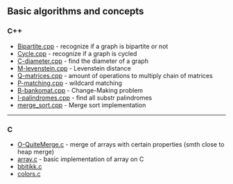 ## Basic algorithms and concepts
### C++

* [Bipartite.cpp](../C++/A-bipartite.cpp) - recognize if a graph is bipartite or not
* [Cycle.cpp](../C++/B-cycle.cpp) - recognize if a graph is cycled
* [C-diameter.cpp](../C++/C-diameter.cpp) - find the diameter of a graph
* [M-levenstein.cpp](../C++/M-levenstein.cpp) - Levenstein distance
* [Q-matrices.cpp](../C++/Q-matrices.cpp) - amount of operations to multiply chain of matrices
* [P-matching.cpp](../C++/P-matching.cpp) - wildcard matching
* [B-bankomat.cpp](../C++/B-bankomat.cpp) - Change-Making problem
* [I-palindromes.cpp](../C++/I-palindromes.cpp) - find all substr palindromes
* [merge_sort.cpp](../C++/sort.cpp) - Merge sort implementation
___
### C
* [O-QuiteMerge.c](../C/O-QuiteMerge.c) - merge of arrays with certain properties (smth close to heap merge)
* [array.c](../C/array.c) - basic implementation of array on C
* [bbitikk.c](../C/bbitikk.c)
* [colors.c](../C/colors.c)
